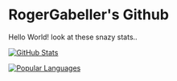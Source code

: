 # RogerGabeller's Github

Hello World! look at these snazy stats..

[![GitHub Stats](https://github-readme-stats.vercel.app/api?username=RogerGabeller-ml&theme=dracula)](https://github.com/RogerGabeller-ml?tab=repositories)

[![Popular Languages](https://github-readme-stats.vercel.app/api/top-langs/?username=RogerGabeller-ml&langs_count=4&layout=compact&theme=dracula)](https://github.com/RogerGabeller-ml)
